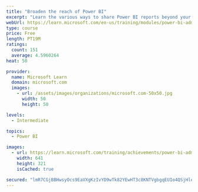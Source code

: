 ```yaml
---
title: "Broaden the reach of Power BI"
excerpt: "Learn the various ways to share Power BI reports beyond your Power BI tenant."
webUrl: https://learn.microsoft.com/en-us/training/modules/power-bi-admin-reach/
type: course
price: Free
length: PT19M
ratings:
  count: 151
  average: 4.5960264
heat: 50

provider:
  name: Microsoft Learn
  domain: microsoft.com
  images:
    - url: /assets/images/organizations/microsoft.com-50x50.jpg
      width: 50
      height: 50

levels:
  - Intermediate

topics:
  - Power BI

images:
  - url: https://learn.microsoft.com/training/achievements/power-bi-admin-reach-social.png
    width: 641
    height: 321
    isCached: true

secured: "lmR7CGjBBHwsyOcs9EaVXgKzIvYD9wTk82YEwHT3c8KNTVgbgqEUIo4QSjHlebauOhfr87Z5wKHgFgHtfvOJzyVATpyb7Z3/LCGJEIAWXjbXdEnRCQUWX0/bg8CvJ0Vgyr49+DdyCqNAr6Vorf+AsHM0eMyI43m94zfO7JVDGAD74+Uk+ZWfdo1jigy16NWdiyjxK2ZMWBRoxhSmHQnzHdbjmcLilwu6kp05gpi4Sg6de51S5igqw5nR9qs07cQY5QKM6iyxylr8Ah+VPwxu1YgwtrJxDi4miPifDwf8qIScMX9NthT/Vp8ZWggB4NBnxkTQUE5PR42jWzCYKCa/62YKYSTztB3aGPidN0ZsQU0xttTVNCm53+zj43+FPu/5bMpT0dIUjx35c6fpGIqT4Hde0FN755lkIu0YDvuJTlE=;ug4NSUL5rQWsMufxlOPbqQ=="
---
```


